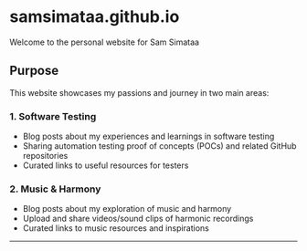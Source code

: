 # samsimataa.github.io

Welcome to the personal website for Sam Simataa

## Purpose
This website showcases my passions and journey in two main areas:

### 1. Software Testing
- Blog posts about my experiences and learnings in software testing
- Sharing automation testing proof of concepts (POCs) and related GitHub repositories
- Curated links to useful resources for testers

### 2. Music & Harmony
- Blog posts about my exploration of music and harmony
- Upload and share videos/sound clips of harmonic recordings
- Curated links to music resources and inspirations

---
